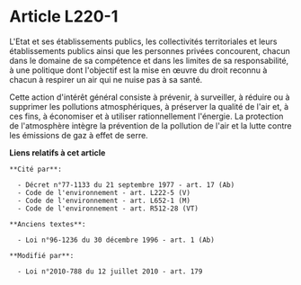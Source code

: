 # Article L220-1

L'Etat et ses établissements publics, les collectivités territoriales et leurs établissements publics ainsi que les personnes
privées concourent, chacun dans le domaine de sa compétence et dans les limites de sa responsabilité, à une politique dont
l'objectif est la mise en œuvre du droit reconnu à chacun à respirer un air qui ne nuise pas à sa santé.

Cette action d'intérêt général consiste à prévenir, à surveiller, à réduire ou à supprimer les pollutions atmosphériques, à
préserver la qualité de l'air et, à ces fins, à économiser et à utiliser rationnellement l'énergie. La protection de
l'atmosphère intègre la prévention de la pollution de l'air et la lutte contre les émissions de gaz à effet de serre.

**Liens relatifs à cet article**

	**Cité par**:

	  - Décret n°77-1133 du 21 septembre 1977 - art. 17 (Ab)
	  - Code de l'environnement - art. L222-5 (V)
	  - Code de l'environnement - art. L652-1 (M)
	  - Code de l'environnement - art. R512-28 (VT)

	**Anciens textes**:

	  - Loi n°96-1236 du 30 décembre 1996 - art. 1 (Ab)

	**Modifié par**:

	  - Loi n°2010-788 du 12 juillet 2010 - art. 179
